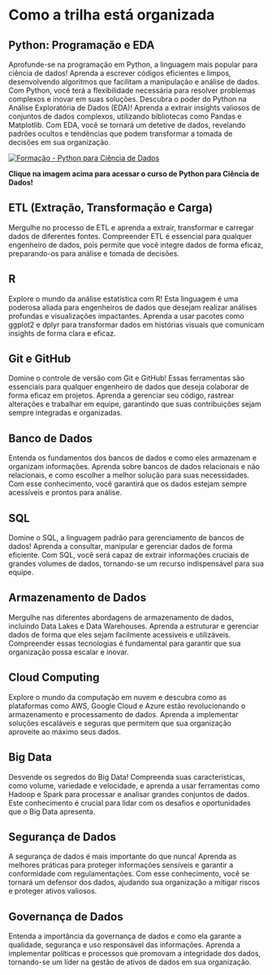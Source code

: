 # Como a trilha está organizada

## Python: Programação e EDA
Aprofunde-se na programação em Python, a linguagem mais popular para ciência de dados! Aprenda a escrever códigos eficientes e limpos, desenvolvendo algoritmos que facilitam a manipulação e análise de dados. Com Python, você terá a flexibilidade necessária para resolver problemas complexos e inovar em suas soluções.
Descubra o poder do Python na Análise Exploratória de Dados (EDA)! Aprenda a extrair insights valiosos de conjuntos de dados complexos, utilizando bibliotecas como Pandas e Matplotlib. Com EDA, você se tornará um detetive de dados, revelando padrões ocultos e tendências que podem transformar a tomada de decisões em sua organização.

[![Formação - Python para Ciência de Dados](https://github.com/steniasantos/trilha-de-dados/raw/production/docs/home/Python.PNG)](https://www.linkedin.com/learning/python-para-ciencia-de-dados-formacao-basica)

**Clique na imagem acima para acessar o curso de Python para Ciência de Dados!**

## ETL (Extração, Transformação e Carga)
Mergulhe no processo de ETL e aprenda a extrair, transformar e carregar dados de diferentes fontes. Compreender ETL é essencial para qualquer engenheiro de dados, pois permite que você integre dados de forma eficaz, preparando-os para análise e tomada de decisões.

## R
Explore o mundo da análise estatística com R! Esta linguagem é uma poderosa aliada para engenheiros de dados que desejam realizar análises profundas e visualizações impactantes. Aprenda a usar pacotes como ggplot2 e dplyr para transformar dados em histórias visuais que comunicam insights de forma clara e eficaz.

## Git e GitHub
Domine o controle de versão com Git e GitHub! Essas ferramentas são essenciais para qualquer engenheiro de dados que deseja colaborar de forma eficaz em projetos. Aprenda a gerenciar seu código, rastrear alterações e trabalhar em equipe, garantindo que suas contribuições sejam sempre integradas e organizadas.

## Banco de Dados
Entenda os fundamentos dos bancos de dados e como eles armazenam e organizam informações. Aprenda sobre bancos de dados relacionais e não relacionais, e como escolher a melhor solução para suas necessidades. Com esse conhecimento, você garantirá que os dados estejam sempre acessíveis e prontos para análise.

## SQL
Domine o SQL, a linguagem padrão para gerenciamento de bancos de dados! Aprenda a consultar, manipular e gerenciar dados de forma eficiente. Com SQL, você será capaz de extrair informações cruciais de grandes volumes de dados, tornando-se um recurso indispensável para sua equipe.

## Armazenamento de Dados
Mergulhe nas diferentes abordagens de armazenamento de dados, incluindo Data Lakes e Data Warehouses. Aprenda a estruturar e gerenciar dados de forma que eles sejam facilmente acessíveis e utilizáveis. Compreender essas tecnologias é fundamental para garantir que sua organização possa escalar e inovar.

## Cloud Computing
Explore o mundo da computação em nuvem e descubra como as plataformas como AWS, Google Cloud e Azure estão revolucionando o armazenamento e processamento de dados. Aprenda a implementar soluções escaláveis e seguras que permitem que sua organização aproveite ao máximo seus dados.

## Big Data
Desvende os segredos do Big Data! Compreenda suas características, como volume, variedade e velocidade, e aprenda a usar ferramentas como Hadoop e Spark para processar e analisar grandes conjuntos de dados. Este conhecimento é crucial para lidar com os desafios e oportunidades que o Big Data apresenta.



## Segurança de Dados
A segurança de dados é mais importante do que nunca! Aprenda as melhores práticas para proteger informações sensíveis e garantir a conformidade com regulamentações. Com esse conhecimento, você se tornará um defensor dos dados, ajudando sua organização a mitigar riscos e proteger ativos valiosos.

## Governança de Dados
Entenda a importância da governança de dados e como ela garante a qualidade, segurança e uso responsável das informações. Aprenda a implementar políticas e processos que promovam a integridade dos dados, tornando-se um líder na gestão de ativos de dados em sua organização.
